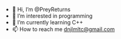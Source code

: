 - 👋 Hi, I’m @PreyReturns
- 👀 I’m interested in programming
- 🌱 I’m currently learning C++
- 📫 How to reach me dnjlmltc@gmail.com

<!---
PreyReturns/PreyReturns is a ✨ special ✨ repository because its `README.md` (this file) appears on your GitHub profile.
You can click the Preview link to take a look at your changes.
--->

